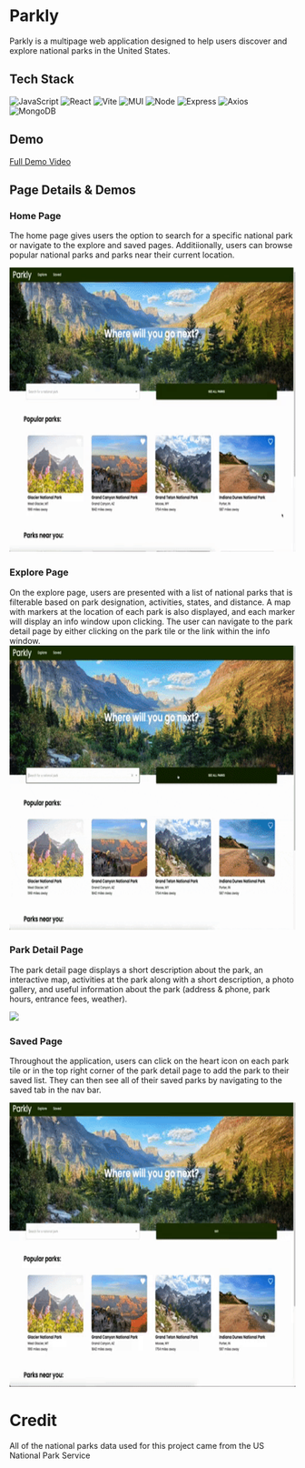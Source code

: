 # Parkly
Parkly is a multipage web application designed to help users discover and explore national parks in the United States.

## Tech Stack
![JavaScript](https://img.shields.io/badge/JavaScript-F7DF1E?style=for-the-badge&logo=javascript&logoColor=black)
![React](https://img.shields.io/badge/-React-61DAFB?logo=react&logoColor=white&style=for-the-badge)
![Vite](https://img.shields.io/badge/vite-%23646CFF.svg?style=for-the-badge&logo=vite&logoColor=white)
![MUI](https://img.shields.io/badge/MUI-%230081CB.svg?style=for-the-badge&logo=mui&logoColor=white)
![Node](https://img.shields.io/badge/-Node-9ACD32?logo=node.js&logoColor=white&style=for-the-badge)
![Express](https://img.shields.io/badge/-Express-DCDCDC?logo=express&logoColor=black&style=for-the-badge)
![Axios](https://img.shields.io/badge/-Axios-671ddf?logo=axios&logoColor=black&style=for-the-badge)
![MongoDB](https://img.shields.io/badge/MongoDB-%234ea94b.svg?style=for-the-badge&logo=mongodb&logoColor=white)

## Demo
[Full Demo Video](https://drive.google.com/file/d/1o4Zq98R9b2dtdowJidgzdpqSwTu2lt4q/view?usp=share_link)

## Page Details & Demos
### Home Page
The home page gives users the option to search for a specific national park or navigate to the explore and saved pages. Additiionally, users can browse popular national parks and parks near their current location.

<img src="./Parkly/demos/home.gif" height=500 />

### Explore Page
On the explore page, users are presented with a list of national parks that is filterable based on park designation, activities, states, and distance. A map with markers at the location of each park is also displayed, and each marker will display an info window upon clicking. The user can navigate to the park detail page by either clicking on the park tile or the link within the info window.
<img src="./Parkly/demos/expolore.gif" height=500 />

### Park Detail Page
The park detail page displays a short description about the park, an interactive map, activities at the park along with a short description, a photo gallery, and useful information about the park (address & phone, park hours, entrance fees, weather).

<img src="./Parkly/demos/detail.gif" height=500 />

### Saved Page
Throughout the application, users can click on the heart icon on each park tile or in the top right corner of the park detail page to add the park to their saved list. They can then see all of their saved parks by navigating to the saved tab in the nav bar. 

<img src="./Parkly/demos/saved.gif" height=500 />

# Credit
All of the national parks data used for this project came from the US National Park Service
